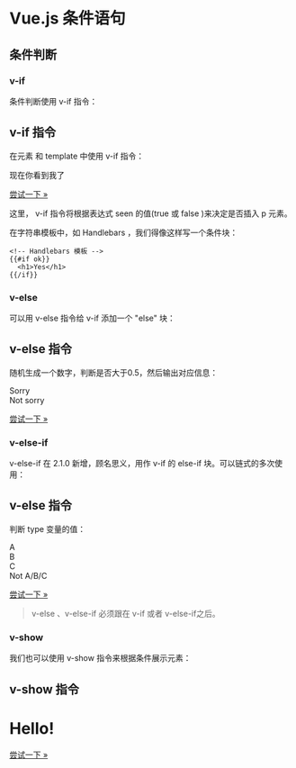 # Vue.js 条件语句

## 条件判断

### v-if

条件判断使用 v-if 指令：

## v-if 指令

在元素 和 template 中使用 v-if 指令：

<div id="app">     <p v-if="seen">现在你看到我了</p>     <template v-if="ok">       <h1>菜鸟教程</h1>       <p>学的不仅是技术，更是梦想！</p>       <p>哈哈哈，打字辛苦啊！！！</p>     </template> </div>      <script> new Vue({   el: '#app',   data: {     seen: true,     ok: true   } }) </script>


[尝试一下 »](https://www.runoob.com/try/try.php?filename=vue2-v-if)

这里， v-if 指令将根据表达式 seen 的值(true 或 false )来决定是否插入 p 元素。

在字符串模板中，如 Handlebars ，我们得像这样写一个条件块：

```
<!-- Handlebars 模板 -->
{{#if ok}}
  <h1>Yes</h1>
{{/if}}
```

### v-else

可以用 v-else 指令给 v-if 添加一个 "else" 块：

## v-else 指令

随机生成一个数字，判断是否大于0.5，然后输出对应信息：

<div id="app">     <div v-if="Math.random() > 0.5">       Sorry     </div>     <div v-else>       Not sorry     </div> </div>      <script> new Vue({   el: '#app' }) </script>


[尝试一下 »](https://www.runoob.com/try/try.php?filename=vue2-v-if-else)

### v-else-if

v-else-if 在 2.1.0 新增，顾名思义，用作 v-if 的 else-if 块。可以链式的多次使用：

## v-else 指令

判断 type 变量的值：

<div id="app">     <div v-if="type === 'A'">       A     </div>     <div v-else-if="type === 'B'">       B     </div>     <div v-else-if="type === 'C'">       C     </div>     <div v-else>       Not A/B/C     </div> </div>      <script> new Vue({   el: '#app',   data: {     type: 'C'   } }) </script>


[尝试一下 »](https://www.runoob.com/try/try.php?filename=vue2-v-else-if)

> v-else 、v-else-if 必须跟在 v-if 或者 v-else-if之后。

### v-show

我们也可以使用 v-show 指令来根据条件展示元素：

## v-show 指令

<h1 v-show="ok">Hello!</h1>


[尝试一下 »](https://www.runoob.com/try/try.php?filename=vue2-v-show)